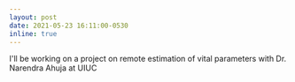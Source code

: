 ```yaml
---
layout: post
date: 2021-05-23 16:11:00-0530
inline: true
---
```


I'll be working on a project on remote estimation of vital parameters with Dr. Narendra Ahuja at UIUC
